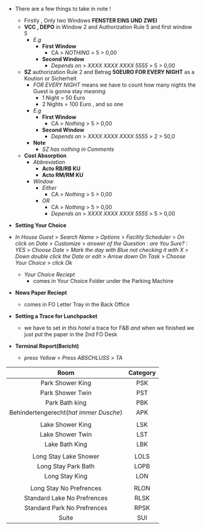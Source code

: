 - There are a few things to take in note !
  - Firstly , Only two Windows **FENSTER EINS UND ZWEI**
  - **VCC , DEPO** in Window 2 and Authorization Rule 5 and first window 5
    - *E.g*
      - **First Window**
        - CA > *NOTHING* > 5 > 0,00
      - **Second Window**
        - *Depends on* > *XXXX XXXX XXXX 5555* > 5 > 0,00
  - **SZ** authorization Rule 2 and Betrag **50EURO FOR EVERY NIGHT** as a Koution or Sicherheit
    - *FOR EVERY NIGHT* means we have to count how many nights the Guest is gonna stay *meaning*
       - 1 Night = 50 Euro
       - 2 Nights = 100 Euro , and so one
    - *E.g*
      - **First Window**
        - CA > *Nothing* > 5 > 0,00
      - **Second Window**
        - *Depends on* > *XXXX XXXX XXXX 5555* > 2 > 50,0
    - **Note**
      - *SZ has nothing in Comments*
  - **Cost Absorption**
    - *Abbreviation*
      - **Acto RB/RB KU**
      - **Acto RM/RM KU**
    - *Window*
      - *Either*
        - CA > *Nothing* > 5 > 0,00
      - *OR*
        - CA > *Nothing* > 5 > 0,00
        - *Depends on* > *XXXX XXXX XXXX 5555* > 5 > 0,00

- **Setting Your Choice**
- *In House Guest* > *Search Name* > *Options* > *Facility Scheduler* > *On click on Date* > *Customize* > *answer of the Question : are You Sure? : YES* > *Choose Date* > *Mark the day with Blue not checking it with X* > *Down double click the Date or edit* > *Arrow down On Task* > *Choose Your Choice* > *click Ok*
  - *Your Choice Reciept*
    - comes in Your Choice Folder under the Parking Machine

- **News Paper Reciept**
  - comes in FO Letter Tray in the Back Office 
- **Setting a Trace for Lunchpacket**
  - we have to set *in this hotel* a trace for F&B *and* when we finished we just put the paper in the 2nd FO Desk

- **Terminal Report(Bericht)**
  - *press Yellow* > *Press ABSCHLUSS* > *TA*

|Room|Category|
|:--:|:--:|
|Park Shower King|PSK|
|Park Shower Twin|PST|
|Park Bath king|PBK|
|Behindertengerecht(*hat immer Dusche*)|APK|
|||
|Lake Shower King|LSK|
|Lake Shower Twin|LST|
|Lake Bath King|LBK|
|||
|Long Stay Lake Shower|LOLS|
|Long Stay Park Bath|LOPB|
|Long Stay King|LON|
|||
|Long Stay No Prefrences|RLON|
|Standard Lake No Prefrences|RLSK|
|Standard Park No Prefrences|RPSK|
|Suite|SUI|

<!-- 
Erinnerung : Storno/Zahlungsart quittung ziehen fuer ungezogener Quittung
--> 